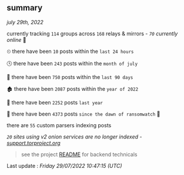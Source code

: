 
## summary
_july 29th, 2022_

currently tracking `114` groups across `168` relays & mirrors - _`70` currently online_ 📡

⏲ there have been `10` posts within the `last 24 hours`

🕓 there have been `243` posts within the `month of july`

📅 there have been `750` posts within the `last 90 days`

🏚 there have been `2087` posts within the `year of 2022`

🚀 there have been `2252` posts `last year`

🦕 there have been `4373` posts `since the dawn of ransomwatch` 🐣

there are `55` custom parsers indexing posts

_`20` sites using v2 onion services are no longer indexed - [support.torproject.org](https://support.torproject.org/onionservices/v2-deprecation/)_

> see the project [README](https://github.com/jmousqueton/ransomwatch#readme) for backend technicals



Last update : _Friday 29/07/2022 10:47:15 (UTC)_


